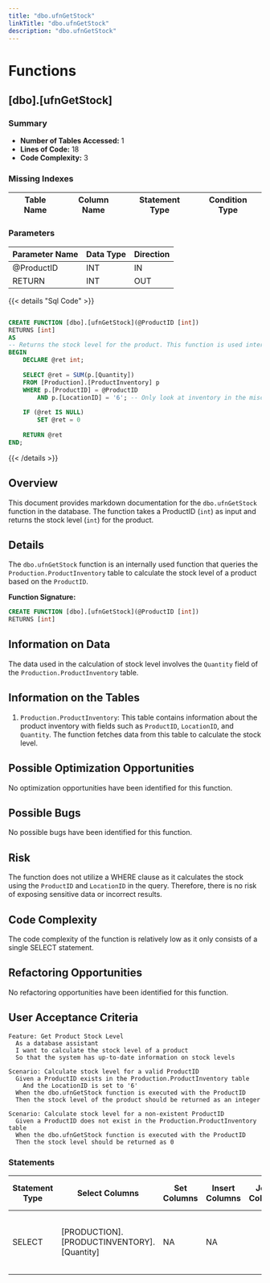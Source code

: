 ```yaml
---
title: "dbo.ufnGetStock"
linkTitle: "dbo.ufnGetStock"
description: "dbo.ufnGetStock"
---
```


# Functions

## [dbo].[ufnGetStock]
### Summary


- **Number of Tables Accessed:** 1
- **Lines of Code:** 18
- **Code Complexity:** 3
### Missing Indexes

| Table Name | Column Name | Statement Type | Condition Type |
|---|---|---|---|


### Parameters

| Parameter Name | Data Type | Direction |
|---|---|---|
| @ProductID | INT | IN |
| RETURN | INT | OUT |

{{< details "Sql Code" >}}
```sql

CREATE FUNCTION [dbo].[ufnGetStock](@ProductID [int])
RETURNS [int] 
AS 
-- Returns the stock level for the product. This function is used internally only
BEGIN
    DECLARE @ret int;
    
    SELECT @ret = SUM(p.[Quantity]) 
    FROM [Production].[ProductInventory] p 
    WHERE p.[ProductID] = @ProductID 
        AND p.[LocationID] = '6'; -- Only look at inventory in the misc storage
    
    IF (@ret IS NULL) 
        SET @ret = 0
    
    RETURN @ret
END;

```
{{< /details >}}
## Overview
This document provides markdown documentation for the `dbo.ufnGetStock` function in the database. The function takes a ProductID (`int`) as input and returns the stock level (`int`) for the product.

## Details
The `dbo.ufnGetStock` function is an internally used function that queries the `Production.ProductInventory` table to calculate the stock level of a product based on the `ProductID`.

**Function Signature:**
```sql
CREATE FUNCTION [dbo].[ufnGetStock](@ProductID [int])
RETURNS [int]
```

## Information on Data
The data used in the calculation of stock level involves the `Quantity` field of the `Production.ProductInventory` table.

## Information on the Tables
1. `Production.ProductInventory`: This table contains information about the product inventory with fields such as `ProductID`, `LocationID`, and `Quantity`. The function fetches data from this table to calculate the stock level.

## Possible Optimization Opportunities
No optimization opportunities have been identified for this function.

## Possible Bugs
No possible bugs have been identified for this function.

## Risk
The function does not utilize a WHERE clause as it calculates the stock using the `ProductID` and `LocationID` in the query. Therefore, there is no risk of exposing sensitive data or incorrect results.

## Code Complexity
The code complexity of the function is relatively low as it only consists of a single SELECT statement.

## Refactoring Opportunities
No refactoring opportunities have been identified for this function.

## User Acceptance Criteria
```
Feature: Get Product Stock Level
  As a database assistant
  I want to calculate the stock level of a product
  So that the system has up-to-date information on stock levels

Scenario: Calculate stock level for a valid ProductID
  Given a ProductID exists in the Production.ProductInventory table
    And the LocationID is set to '6'
  When the dbo.ufnGetStock function is executed with the ProductID
  Then the stock level of the product should be returned as an integer

Scenario: Calculate stock level for a non-existent ProductID
  Given a ProductID does not exist in the Production.ProductInventory table
  When the dbo.ufnGetStock function is executed with the ProductID
  Then the stock level should be returned as 0
```
### Statements

| Statement Type | Select Columns | Set Columns | Insert Columns | Joins Columns | Where Columns | Order By Columns | Group By Columns | Having Columns | Table Name |
|---|---|---|---|---|---|---|---|---|---|
| SELECT | [PRODUCTION].[PRODUCTINVENTORY].[Quantity] | NA | NA |  | [PRODUCTION].[PRODUCTINVENTORY].[ProductID], [PRODUCTION].[PRODUCTINVENTORY].[LocationID] |  |  |  | [Production].[ProductInventory] |

